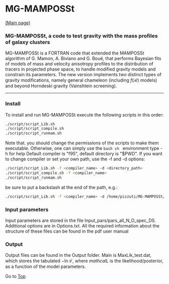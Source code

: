<a name="top"></a>

# MG-MAMPOSSt 

[(Main page)](https://github.com/Pizzuti92/MG-MAMPOSSt)

### MG-MAMPOSSt, a code to test gravity with the mass profiles of galaxy clusters

MG-MAMPOSSt is a FORTRAN code that extended the MAMPOSSt algorithm of G. Mamon, A. Biviano and G. Boué, 
that performs Bayesian fits of models of mass and velocity anisotropy profiles to the distribution of tracers in projected phase space, 
to handle modified gravity models and constrain its parameters. The new version implements two distinct types of gravity modifications, 
namely general chameleon (including $f(\mathcal{R})$ models) and beyond Horndeski gravity (Vainshtein screening).


---

### Install

To install and run MG-MAMPOSSt execute the following scripts in this order:
```bash
./script/script_Lib.sh 
./script/script_compile.sh
./script/script_runmam.sh  
```
Note that. you should change the permissions of the scripts to make them executable. Otherwise, one can simply use the ```bash sh ``` environment
type -h for help 
Default compiler is "f95", default directory is "$PWD". If you want to change compiler or set your own path, use the -f and -d options:
```bash
./script/script_Lib.sh -f <compiler_name> -d <directory_path> 
./script/script_compile.sh -f <compiler_name> 
./script/script_runmam.sh  
```

be sure to put a backslash at the end of the path, e.g.:
```bash
./script/script_Lib.sh -f <compiler_name> -d /home/pizzuti/MG-MAMPOSSt/
```

### Input parameters
Input parameters are stored in the file Input_pars/pars_all_N_O_spec_DS.
Additional options are in Options.txt.
All the required information about the structure of these files can be found in the pdf user manual 

### Output
Output files can be found in the Output folder. Main is MaxLik_test.dat, 
which stores the tabulated $-\ln\mathcal{L}$, where $mathcal{L}$ is the 
likelihood/posterior, as a function of the model parameters.



Go to [Top](#top)

